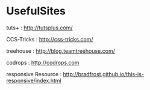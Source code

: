 UsefulSites
===========


tuts+   :    http://tutsplus.com/

CCS-Tricks    :    http://css-tricks.com/

treehouse    :    http://blog.teamtreehouse.com/

codrops     :    http://codrops.com

responsive Resource   :  http://bradfrost.github.io/this-is-responsive/index.html

